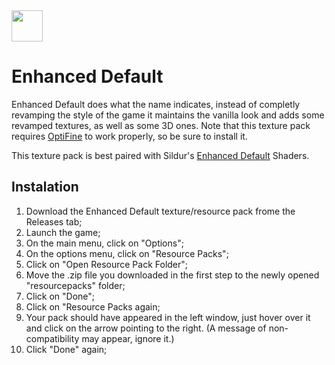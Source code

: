 <img src="https://user-images.githubusercontent.com/83798084/197426472-e6270792-252a-4266-8e5b-c7f30c0b5a15.png" width="50"> 

# Enhanced Default

Enhanced Default does what the name indicates, instead of completly revamping the style of the game it maintains the vanilla look and adds some revamped textures, as well as some 3D ones. Note that this texture pack requires <a href="https://optifine.net/downloads">OptiFine</a> to work properly, so be sure to install it.

This texture pack is best paired with Sildur's <a href="https://sildurs-shaders.github.io/downloads/">Enhanced Default</a> Shaders.

## Instalation
1. Download the Enhanced Default texture/resource pack frome the Releases tab;
2. Launch the game;
3. On the main menu, click on "Options";
4. On the options menu, click on "Resource Packs";
5. Click on "Open Resource Pack Folder";
6. Move the .zip file you downloaded in the first step to the newly opened "resourcepacks" folder;
7. Click on "Done";
8. Click on "Resource Packs again;
9. Your pack should have appeared in the left window, just hover over it and click on the arrow pointing to the right. (A message of non-compatibility may appear, ignore it.)
10. Click "Done" again;
